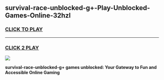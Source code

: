 
## survival-race-unblocked-g+-Play-Unblocked-Games-Online-32hzl
<h3>
<a href="https://premium76.site?title=survival-race-unblocked-g+&ref=25A">CLICK TO PLAY</a></h3>
<hr>

<h3>
<a href="https://premium76.site?title=survival-race-unblocked-g+&ref=25A">CLICK 2 PLAY</a>
  
</h3>

<a href="https://premium76.site?title=survival-race-unblocked-g+&ref=25A"><img src="https://clearcache.store/games.png"></a>


**survival-race-unblocked-g+ games unblocked: Your Gateway to Fun and Accessible Online Gaming**
